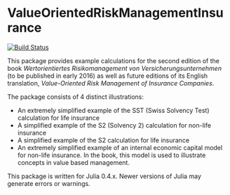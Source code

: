 # ValueOrientedRiskManagementInsurance

[![Build Status](https://travis-ci.org/mkriele/ValueOrientedRiskManagementInsurance.jl.svg?branch=master)](https://travis-ci.org/mkriele/ValueOrientedRiskManagementInsurance.jl)

This package provides example calculations for the second edition
of the book
 _Wertorientiertes Risikomanagement von Versicherungsunternehmen_
 (to be published in early 2016) as well as future editions of its English
 translation,
 _Value-Oriented Risk Management of Insurance Companies_.

 The package consists of 4 distinct illustrations:

 - An extremely simplified example of the SST (Swiss Solvency
   Test) calculation for life insurance
 - A simplified example of the S2 (Solvency 2) calculation for
   non-life insurance
 - A simplified example of the S2 calculation for life insurance
 - An extremely simplified example of an internal economic capital
   model for non-life insurance. In the book, this model is used
   to illustrate concepts in value based management.

This package is written for Julia 0.4.x.  Newer versions of Julia
may generate errors or warnings.
